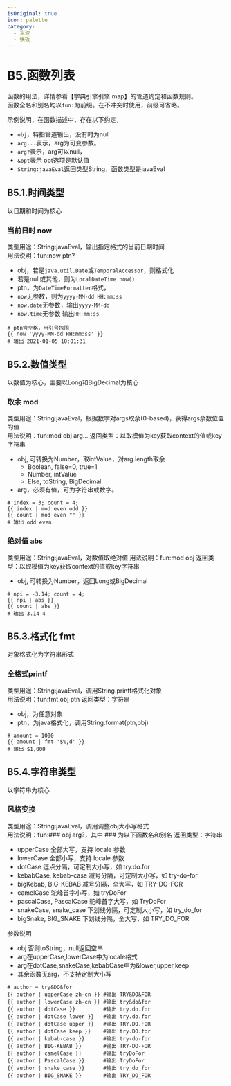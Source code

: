 ```yaml
---
isOriginal: true
icon: palette
category:
  - 米波
  - 模板
---
```


# B5.函数列表

函数的用法，详情参看【字典引擎引擎 map】的管道约定和函数规则。  
函数全名和别名均以`fun:`为前缀。在不冲突时使用，前缀可省略。

示例说明，在函数描述中，存在以下约定，

* `obj`，特指管道输出，没有时为null
* `arg...`表示，arg为可变参数。
* `arg?`表示，arg可以null，
* `&opt`表示 opt选项是默认值
* `String:javaEval`返回类型String，函数类型是javaEval

## B5.1.时间类型

以日期和时间为核心

### 当前日时 now

类型用途：String:javaEval，输出指定格式的当前日期时间  
用法说明：fun:now ptn?

* obj，若是`java.util.Date`或`TemporalAccessor`，则格式化
* 若是null或其他，则为`LocalDateTime.now()`
* ptn，为`DateTimeFormatter`格式，
* `now`无参数，则为`yyyy-MM-dd HH:mm:ss`
* `now.date`无参数，输出`yyyy-MM-dd`
* `now.time`无参数 输出`HH:mm:ss`

```text
# ptn含空格，用引号包围
{{ now 'yyyy-MM-dd HH:mm:ss' }}
# 输出 2021-01-05 10:01:31
```

## B5.2.数值类型

以数值为核心，主要以Long和BigDecimal为核心

### 取余 mod

类型用途：String:javaEval，根据数字对args取余(0-based)，获得args余数位置的值  
用法说明：fun:mod obj arg...
返回类型：以取模值为key获取context的值或key字符串

* obj, 可转换为Number，取intValue，对arg.length取余
  - Boolean, false=0, true=1
  - Number, intValue
  - Else, toString, BigDecimal
* arg，必须有值，可为字符串或数字。

```text
# index = 3; count = 4;
{{ index | mod even odd }}
{{ count | mod even "" }}
# 输出 odd even
```

### 绝对值 abs

类型用途：String:javaEval，对数值取绝对值
用法说明：fun:mod obj
返回类型：以取模值为key获取context的值或key字符串

* obj, 可转换为Number，返回Long或BigDecimal

```text
# npi = -3.14; count = 4;
{{ npi | abs }}
{{ count | abs }}
# 输出 3.14 4
```

## B5.3.格式化 fmt

对象格式化为字符串形式

### 全格式printf

类型用途：String:javaEval，调用String.printf格式化对象  
用法说明：fun:fmt obj ptn
返回类型：字符串

* obj，为任意对象
* ptn，为java格式化，调用String.format(ptn,obj)

```text
# amount = 1000
{{ amount | fmt '$%,d' }}
# 输出 $1,000
```

## B5.4.字符串类型

以字符串为核心

### 风格变换

类型用途：String:javaEval，调用调整obj大小写格式  
用法说明：fun:### obj arg?，其中 ### 为以下函数名和别名
返回类型：字符串

* upperCase 全部大写，支持 locale 参数
* lowerCase 全部小写，支持 locale 参数
* dotCase 逗点分隔，可定制大小写，如 try.do.for
* kebabCase, kebab-case 减号分隔，可定制大小写，如 try-do-for
* bigKebab, BIG-KEBAB 减号分隔，全大写，如 TRY-DO-FOR
* camelCase 驼峰首字小写，如 tryDoFor
* pascalCase, PascalCase 驼峰首字大写，如 TryDoFor
* snakeCase, snake_case 下划线分隔，可定制大小写，如 try_do_for
* bigSnake, BIG_SNAKE 下划线分隔，全大写，如 TRY_DO_FOR

参数说明

* obj 否则toString，null返回空串
* arg在upperCase,lowerCase中为locale格式
* arg在dotCase,snakeCase,kebabCase中为&lower,upper,keep
* 其余函数无arg，不支持定制大小写
  
 ```text
 # author = try&DO&for
 {{ author | upperCase zh-cn }} #输出 TRY&DO&FOR
 {{ author | lowerCase zh-cn }} #输出 try&do&for
 {{ author | dotCase }}         #输出 try.do.for
 {{ author | dotCase lower }}   #输出 try.do.for
 {{ author | dotCase upper }}   #输出 TRY.DO.FOR
 {{ author | dotCase keep }}    #输出 try.DO.for
 {{ author | kebab-case }}      #输出 try-do-for
 {{ author | BIG-KEBAB }}       #输出 TRY-DO-FOR
 {{ author | camelCase }}       #输出 tryDoFor
 {{ author | PascalCase }}      #输出 TryDoFor
 {{ author | snake_case }}      #输出 try_do_for
 {{ author | BIG_SNAKE }}       #输出 TRY_DO_FOR
 ```
